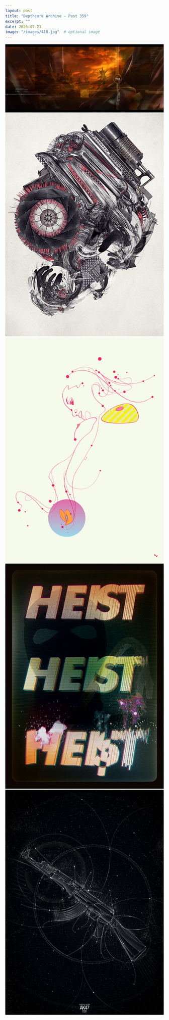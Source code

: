 ```yaml
---
layout: post
title: "Depthcore Archive - Post 359"
excerpt: ""
date: 2026-07-23
image: "/images/418.jpg"  # optional image
---
```


<img src="/images/418.jpg">
<img src="/images/4180.jpg" alt="4180.jpg"/>
<img src="/images/4181.jpg" alt="4181.jpg"/>
<img src="/images/4182.jpg" alt="4182.jpg"/>
<img src="/images/4184.jpg" alt="4184.jpg"/>
